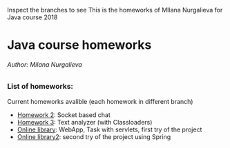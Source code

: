 Inspect the branches to see 
This is the homeworks of MIlana Nurgalieva for Java course 2018

# Java course homeworks
###### Author: Milana Nurgalieva

### List of homeworks:
Current homeworks avalible (each homework in different branch)
- [Homework 2](https://github.com/Milawka/JavaCourse/tree/hw2): Socket based chat
- [Homework 3](https://github.com/Milawka/JavaCourse/tree/hw3): Text analyzer (with Classloaders)
- [Online library](https://github.com/Milawka/JavaCourse/tree/project1): WebApp, Task with servlets, first try of the project
- [Online library2](https://github.com/Milawka/JavaCourse/tree/spring): second try of the project using Spring

